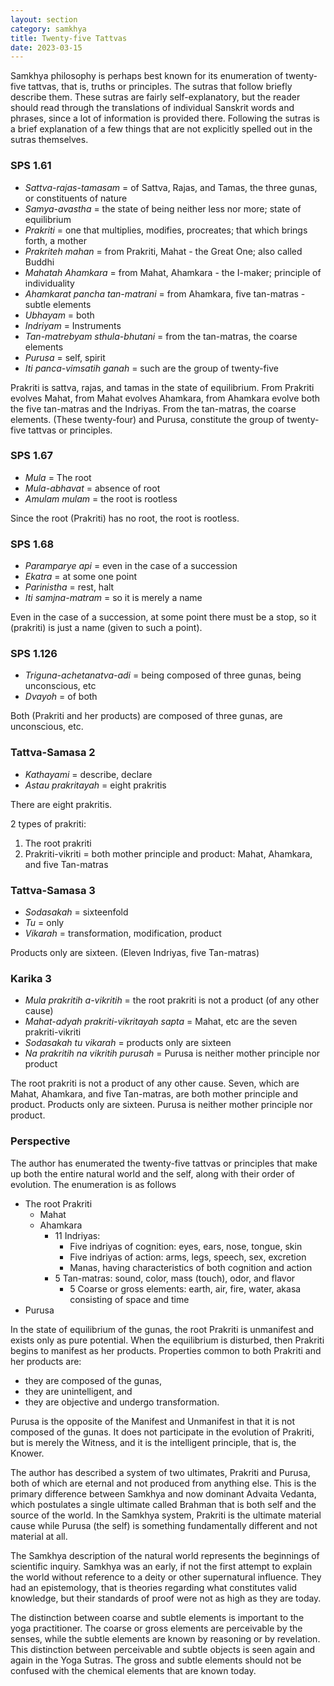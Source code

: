 ```yaml
---
layout: section
category: samkhya
title: Twenty-five Tattvas
date: 2023-03-15
---
```

Samkhya philosophy is perhaps best known for its enumeration of twenty-five tattvas, that is, truths or principles. The sutras that follow briefly describe them. These sutras are fairly self-explanatory, but the reader should read through the translations of individual Sanskrit words and phrases, since a lot of information is provided there. Following the sutras is a brief explanation of a few things that are not explicitly spelled out in the sutras themselves.

### SPS 1.61
- *Sattva-rajas-tamasam* =  of Sattva, Rajas, and Tamas, the three gunas, or constituents of nature
- *Samya-avastha* = the state of being neither less nor more; state of equilibrium
- *Prakriti* = one that multiplies, modifies, procreates; that which brings forth, a mother
- *Prakriteh mahan* = from Prakriti, Mahat - the Great One; also called Buddhi
- *Mahatah Ahamkara* = from Mahat, Ahamkara - the I-maker; principle of individuality
- *Ahamkarat pancha tan-matrani* = from Ahamkara, five tan-matras - subtle elements
- *Ubhayam* = both
- *Indriyam* = Instruments 
- *Tan-matrebyam sthula-bhutani* = from the tan-matras, the coarse elements
- *Purusa* = self, spirit
- *Iti panca-vimsatih ganah* = such are the group of twenty-five 

Prakriti is sattva, rajas, and tamas in the state of equilibrium. From Prakriti evolves Mahat, from Mahat evolves Ahamkara, from Ahamkara evolve both the five tan-matras and the Indriyas. From the tan-matras, the coarse elements.  (These twenty-four)  and Purusa, constitute the group of twenty-five tattvas or principles.

### SPS 1.67
- *Mula* = The root
- *Mula-abhavat* = absence of root
- *Amulam mulam* = the root is rootless

Since the root (Prakriti) has no root, the root is rootless.

### SPS 1.68
- *Paramparye api* = even in the case of a succession
- *Ekatra* = at some one point
- *Parinistha* = rest, halt
- *Iti samjna-matram* = so it is merely a name

Even in the case of a succession, at some point there must be a stop, so it (prakriti) is just a name (given to such a point).

### SPS 1.126
- *Triguna-achetanatva-adi* = being composed of three gunas, being unconscious, etc
- *Dvayoh* = of both 

Both (Prakriti and her products) are composed of three gunas, are unconscious, etc.

### Tattva-Samasa 2
- *Kathayami* = describe, declare
- *Astau prakritayah* = eight prakritis

There are eight prakritis.

2 types of prakriti:
1. The root prakriti
2. Prakriti-vikriti = both mother principle and product: Mahat, Ahamkara, and five Tan-matras

### Tattva-Samasa 3
- *Sodasakah* = sixteenfold
- *Tu* = only
- *Vikarah* = transformation, modification, product

Products only are sixteen. (Eleven Indriyas, five Tan-matras)

### Karika 3
- *Mula prakritih a-vikritih* = the root prakriti is not a product (of any other cause)
- *Mahat-adyah prakriti-vikritayah sapta* = Mahat, etc are the seven prakriti-vikriti
- *Sodasakah tu vikarah* = products only are sixteen
- *Na prakritih na vikritih purusah* = Purusa is neither mother principle nor product

The root prakriti is not a product of any other cause. Seven, which are Mahat, Ahamkara, and five Tan-matras, are both mother principle and product. Products only are sixteen. Purusa is neither mother principle nor product.

### Perspective
The author has enumerated the twenty-five tattvas or principles that make up both the entire natural world and the self, along with their order of evolution. The enumeration is as follows
- The root Prakriti
	- Mahat
	- Ahamkara
		- 11 Indriyas:
			- Five indriyas of cognition: eyes, ears, nose, tongue, skin
			- Five indriyas of action: arms, legs, speech, sex, excretion
			- Manas, having characteristics of both cognition and action
		- 5 Tan-matras: sound, color, mass (touch), odor, and flavor
			- 5 Coarse or gross elements: earth, air, fire, water, akasa consisting of space and time
- Purusa

In the state of equilibrium of the gunas, the root Prakriti is unmanifest and exists only as pure potential. When the equilibrium is disturbed, then Prakriti begins to manifest as her products. Properties common to both Prakriti and her products are:
- they are composed of the gunas,
- they are unintelligent, and
- they are objective and undergo transformation.

Purusa is the opposite of the Manifest and Unmanifest in that it is not composed of the gunas. It does not participate in the evolution of Prakriti, but is merely the Witness, and it is the intelligent principle, that is, the Knower. 

The author has described a system of two ultimates, Prakriti and Purusa, both of which are eternal and not produced from anything else. This is the primary difference between Samkhya and now dominant Advaita Vedanta, which postulates a single ultimate called Brahman that is both self and the source of the world. In the Samkhya system, Prakriti is the ultimate material cause while Purusa (the self) is something fundamentally different and not material at all.   

The Samkhya description of the natural world represents the beginnings of scientific inquiry. Samkhya was an early, if not the first attempt to explain the world without reference to a deity or other supernatural influence. They had an epistemology, that is theories regarding what constitutes valid knowledge, but their standards of proof were not as high as they are today. 

The distinction between coarse and subtle elements is important to the yoga practitioner. The coarse or gross elements are perceivable by the senses, while the subtle elements are known by reasoning or by revelation. This distinction between perceivable and subtle objects is seen again and again in the Yoga Sutras. The gross and subtle elements should not be confused with the chemical elements that are known today. 
